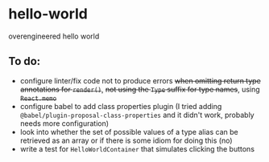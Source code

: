 # hello-world
overengineered hello world

## To do:
- configure linter/fix code not to produce errors ~~when omitting return type annotations for `render()`~~, ~~not using the `Type` suffix for type names~~, using ~~`React.memo`~~
- configure babel to add class properties plugin (I tried adding `@babel/plugin-proposal-class-properties` and it didn't work, probably needs more configuration)
- look into whether the set of possible values of a type alias can be retrieved as an array or if there is some idiom for doing this (no)
- write a test for `HelloWorldContainer` that simulates clicking the buttons
